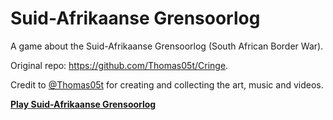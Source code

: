 # Suid-Afrikaanse Grensoorlog

A game about the Suid-Afrikaanse Grensoorlog (South African Border War). 

Original repo: https://github.com/Thomas05t/Cringe.

Credit to <a href=https://github.com/Thomas05t>@Thomas05t</a> for creating and collecting the art, music and videos.


[**Play Suid-Afrikaanse Grensoorlog**](https://rijkvp.nl/games/suid-afrikaanse_grensoorlog/)
